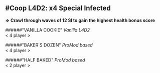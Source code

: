 #Coop L4D2: x4 Special Infected
-----------------------------------
**=> Crawl through waves of 12 SI to gain the highest health bonus score**

######"VANILLA COOKIE" 
_Vanilla L4D2_  
< 4 player >  
  
######"BAKER'S DOZEN"
_ProMod based_  
< 4 player >  
  
######"HALF BAKED" 
_ProMod based_  
< 2 player >  



